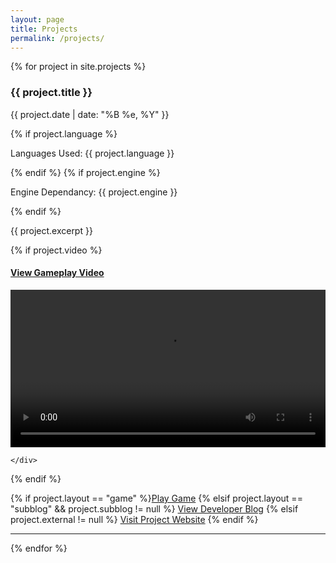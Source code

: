 ```yaml
---
layout: page
title: Projects
permalink: /projects/
---
```


<div class="indent">
{% for project in site.projects %}
  <h3 class="entry-title">{{ project.title }}</h3>
  <p class="date">{{ project.date | date: "%B %e, %Y" }}</p>
  {% if project.language %} 
  <p class="languages">Languages Used: {{ project.language }}</p>
  {% endif %}
  {% if project.engine %} 
  <p class="languages">Engine Dependancy: {{ project.engine }}</p>
  {% endif %}
  <p class="description">{{ project.excerpt }}</p>
  
  {% if project.video %} 
  <div class="panel-group">
    <div class="panel panel-default">
      <div class="panel-heading">
        <h4 class="panel-title">
          <a data-toggle="collapse" href="#collapse{{forloop.index}}">View Gameplay Video</a>
        </h4>
      </div>
	  <div id="collapse{{forloop.index}}" class="panel-collapse collapse">
        <div class="panel-body">
		  <div class="well well-sm well-dark">
            <video width="100%" controls>
          	  <source src="{{ site.baseurl }}{{ project.video }}">
          	  Your browser does not support the video tag.
            </video>
          </div>
		</div>
      </div>
      
    </div>
  </div>
  {% endif %}
  
  {% if project.layout == "game" %}<a href="{{ site.baseurl }}/projects/{{ project.title }}" class="btn btn-primary btn-md read-more">Play Game</a>
  {% elsif project.layout == "subblog" && project.subblog != null %} <a href="{{ site.baseurl }}{{ project.url }}" class="btn btn-primary btn-md read-more">View Developer Blog</a>
  {% elsif project.external != null %} <a href="{{ project.external }}" class="btn btn-primary btn-md read-more">Visit Project Website</a>
  {% endif %}
  <hr>
{% endfor %}

</div>